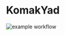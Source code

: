 # KomakYad
![example workflow](https://github.com/coderkia/komakyad/actions/workflows/azure-pipelines.yml/badge.svg)
